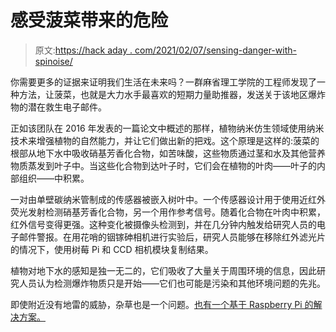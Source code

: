 # 感受菠菜带来的危险

> 原文:[https://hack aday . com/2021/02/07/sensing-danger-with-spinoise/](https://hackaday.com/2021/02/07/sensing-danger-with-spinach/)

你需要更多的证据来证明我们生活在未来吗？一群麻省理工学院的工程师发现了一种方法，让菠菜，也就是大力水手最喜欢的短期力量助推器，发送关于该地区爆炸物的潜在救生电子邮件。

正如该团队在 2016 年发表的一篇论文中概述的那样，植物纳米仿生领域使用纳米技术来增强植物的自然能力，并让它们做出新的把戏。这个原理是这样的:菠菜的根部从地下水中吸收硝基芳香化合物，如苦味酸，这些物质通过茎和水及其他营养物质蒸发到叶子中。当这些化合物到达叶子时，它们会在植物的叶肉——叶子的内部组织——中积累。

一对由单壁碳纳米管制成的传感器被嵌入树叶中。一个传感器设计用于使用近红外荧光发射检测硝基芳香化合物，另一个用作参考信号。随着化合物在叶肉中积累，红外信号变得更强。这种变化被摄像头检测到，并在几分钟内触发给研究人员的电子邮件警报。在用花哨的铟镓砷相机进行实验后，研究人员能够在移除红外滤光片的情况下，使用树莓 Pi 和 CCD 相机模块复制结果。

植物对地下水的感知是独一无二的，它们吸收了大量关于周围环境的信息，因此研究人员认为检测爆炸物质只是开始——它们也可能是污染和其他环境问题的先兆。

即使附近没有地雷的威胁，杂草也是一个问题。[也有一个基于 Raspberry Pi 的解决方案。](https://hackaday.com/2021/01/31/opencv-and-depth-camera-spots-weeds/)